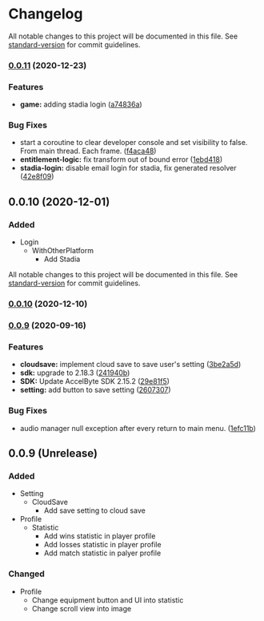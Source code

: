 # Changelog

All notable changes to this project will be documented in this file. See [standard-version](https://github.com/conventional-changelog/standard-version) for commit guidelines.

### [0.0.11](https://bitbucket.org/accelbyte/justice-unity-sample-project/branches/compare/0.0.11%0D0.0.10) (2020-12-23)


### Features

* **game:** adding stadia login ([a74836a](https://bitbucket.org/accelbyte/justice-unity-sample-project/commits/a74836a339b5415e391c749e6679e224d73f723c))


### Bug Fixes

* start a coroutine to clear developer console and set visibility to false. From main thread. Each frame. ([f4aca48](https://bitbucket.org/accelbyte/justice-unity-sample-project/commits/f4aca48bacf3fda6a4e782d42c72dd3cca7720a2))
* **entitlement-logic:** fix transform out of bound error ([1ebd418](https://bitbucket.org/accelbyte/justice-unity-sample-project/commits/1ebd4187eb0c1556df4d6324b00e5e67ce26a15d))
* **stadia-login:** disable email login for stadia, fix generated resolver ([42e8f09](https://bitbucket.org/accelbyte/justice-unity-sample-project/commits/42e8f090d775c85509211900d801fc841e6a115a))

## 0.0.10 (2020-12-01)
### Added
- Login
  - WithOtherPlatform
    - Add Stadia

All notable changes to this project will be documented in this file. See [standard-version](https://github.com/conventional-changelog/standard-version) for commit guidelines.

### [0.0.10](https://bitbucket.org/accelbyte/justice-unity-sample-project/branches/compare/0.0.10%0D0.0.9) (2020-12-10)

### [0.0.9](https://bitbucket.org/accelbyte/justice-unity-sample-project/branches/compare/v0.0.9%0Dv0.0.8) (2020-09-16)


### Features

* **cloudsave:** implement cloud save to save user's setting ([3be2a5d](https://bitbucket.org/accelbyte/justice-unity-sample-project/commits/3be2a5db1f98fa9d26cbe70ddb467335b8d81c60))
* **sdk:** upgrade to 2.18.3 ([241940b](https://bitbucket.org/accelbyte/justice-unity-sample-project/commits/241940b0de69918bf5fd923b10349b53f2021404))
* **SDK:** Update AccelByte SDK 2.15.2 ([29e81f5](https://bitbucket.org/accelbyte/justice-unity-sample-project/commits/29e81f58293e920540f5ca9c5f1cda8b8be5140b))
* **setting:** add button to save setting ([2607307](https://bitbucket.org/accelbyte/justice-unity-sample-project/commits/2607307a613b50ecb0b5de5a20bb8b81c3b60e0c))


### Bug Fixes

* audio manager null exception after every return to main menu. ([1efc11b](https://bitbucket.org/accelbyte/justice-unity-sample-project/commits/1efc11b106a263b97c57d8538bcf04c8111bb49e))

## 0.0.9 (Unrelease)
### Added
- Setting
  - CloudSave
    - Add save setting to cloud save
- Profile
  - Statistic
    - Add wins statistic in player profile
    - Add losses statistic in player profile
    - Add match statistic in palyer profile
### Changed
- Profile
  - Change equipment button and UI into statistic 
  - Change scroll view into image
